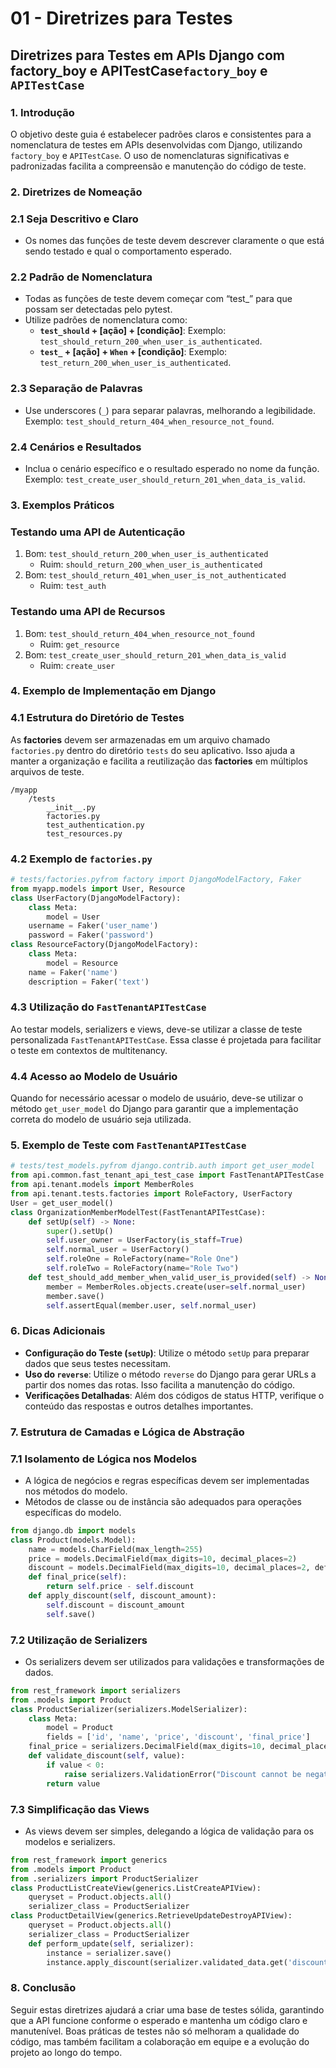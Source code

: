 # 01 - Diretrizes para Testes

## Diretrizes para Testes em APIs Django com factory_boy e APITestCase`factory_boy` e `APITestCase`

### 1. Introdução

O objetivo deste guia é estabelecer padrões claros e consistentes para a nomenclatura de testes em APIs desenvolvidas com Django, utilizando `factory_boy` e `APITestCase`. O uso de nomenclaturas significativas e padronizadas facilita a compreensão e manutenção do código de teste.

### 2. Diretrizes de Nomeação

### 2.1 Seja Descritivo e Claro

- Os nomes das funções de teste devem descrever claramente o que está sendo testado e qual o comportamento esperado.

### 2.2 Padrão de Nomenclatura

- Todas as funções de teste devem começar com “test_” para que possam ser detectadas pelo pytest.
- Utilize padrões de nomenclatura como:
    - **`test_should` + [ação] + [condição]**: Exemplo: `test_should_return_200_when_user_is_authenticated`.
    - **`test_` + [ação] + `When` + [condição]**: Exemplo: `test_return_200_when_user_is_authenticated`.

### 2.3 Separação de Palavras

- Use underscores (`_`) para separar palavras, melhorando a legibilidade. Exemplo: `test_should_return_404_when_resource_not_found`.

### 2.4 Cenários e Resultados

- Inclua o cenário específico e o resultado esperado no nome da função. Exemplo: `test_create_user_should_return_201_when_data_is_valid`.

### 3. Exemplos Práticos

### Testando uma API de Autenticação

1. Bom: `test_should_return_200_when_user_is_authenticated`
    - Ruim: `should_return_200_when_user_is_authenticated`
2. Bom: `test_should_return_401_when_user_is_not_authenticated`
    - Ruim: `test_auth`

### Testando uma API de Recursos

1. Bom: `test_should_return_404_when_resource_not_found`
    - Ruim: `get_resource`
2. Bom: `test_create_user_should_return_201_when_data_is_valid`
    - Ruim: `create_user`

### 4. Exemplo de Implementação em Django

### 4.1 Estrutura do Diretório de Testes

As **factories** devem ser armazenadas em um arquivo chamado `factories.py` dentro do diretório `tests` do seu aplicativo. Isso ajuda a manter a organização e facilita a reutilização das **factories** em múltiplos arquivos de teste.

```
/myapp
    /tests
        __init__.py
        factories.py
        test_authentication.py
        test_resources.py
```

### 4.2 Exemplo de `factories.py`

```python
# tests/factories.pyfrom factory import DjangoModelFactory, Faker
from myapp.models import User, Resource
class UserFactory(DjangoModelFactory):
    class Meta:
        model = User
    username = Faker('user_name')
    password = Faker('password')
class ResourceFactory(DjangoModelFactory):
    class Meta:
        model = Resource
    name = Faker('name')
    description = Faker('text')
```

### 4.3 Utilização do `FastTenantAPITestCase`

Ao testar models, serializers e views, deve-se utilizar a classe de teste personalizada `FastTenantAPITestCase`. Essa classe é projetada para facilitar o teste em contextos de multitenancy.

### 4.4 Acesso ao Modelo de Usuário

Quando for necessário acessar o modelo de usuário, deve-se utilizar o método `get_user_model` do Django para garantir que a implementação correta do modelo de usuário seja utilizada.

### 5. Exemplo de Teste com `FastTenantAPITestCase`

```python
# tests/test_models.pyfrom django.contrib.auth import get_user_model
from api.common.fast_tenant_api_test_case import FastTenantAPITestCase
from api.tenant.models import MemberRoles
from api.tenant.tests.factories import RoleFactory, UserFactory
User = get_user_model()
class OrganizationMemberModelTest(FastTenantAPITestCase):
    def setUp(self) -> None:
        super().setUp()
        self.user_owner = UserFactory(is_staff=True)
        self.normal_user = UserFactory()
        self.roleOne = RoleFactory(name="Role One")
        self.roleTwo = RoleFactory(name="Role Two")
    def test_should_add_member_when_valid_user_is_provided(self) -> None:
        member = MemberRoles.objects.create(user=self.normal_user)
        member.save()
        self.assertEqual(member.user, self.normal_user)
```

### 6. Dicas Adicionais

- **Configuração do Teste (`setUp`)**: Utilize o método `setUp` para preparar dados que seus testes necessitam.
- **Uso do `reverse`**: Utilize o método `reverse` do Django para gerar URLs a partir dos nomes das rotas. Isso facilita a manutenção do código.
- **Verificações Detalhadas**: Além dos códigos de status HTTP, verifique o conteúdo das respostas e outros detalhes importantes.

### 7. Estrutura de Camadas e Lógica de Abstração

### 7.1 Isolamento de Lógica nos Modelos

- A lógica de negócios e regras específicas devem ser implementadas nos métodos do modelo.
- Métodos de classe ou de instância são adequados para operações específicas do modelo.

```python
from django.db import models
class Product(models.Model):
    name = models.CharField(max_length=255)
    price = models.DecimalField(max_digits=10, decimal_places=2)
    discount = models.DecimalField(max_digits=10, decimal_places=2, default=0.0)
    def final_price(self):
        return self.price - self.discount
    def apply_discount(self, discount_amount):
        self.discount = discount_amount
        self.save()
```

### 7.2 Utilização de Serializers

- Os serializers devem ser utilizados para validações e transformações de dados.

```python
from rest_framework import serializers
from .models import Product
class ProductSerializer(serializers.ModelSerializer):
    class Meta:
        model = Product
        fields = ['id', 'name', 'price', 'discount', 'final_price']
    final_price = serializers.DecimalField(max_digits=10, decimal_places=2, read_only=True)
    def validate_discount(self, value):
        if value < 0:
            raise serializers.ValidationError("Discount cannot be negative")
        return value
```

### 7.3 Simplificação das Views

- As views devem ser simples, delegando a lógica de validação para os modelos e serializers.

```python
from rest_framework import generics
from .models import Product
from .serializers import ProductSerializer
class ProductListCreateView(generics.ListCreateAPIView):
    queryset = Product.objects.all()
    serializer_class = ProductSerializer
class ProductDetailView(generics.RetrieveUpdateDestroyAPIView):
    queryset = Product.objects.all()
    serializer_class = ProductSerializer
    def perform_update(self, serializer):
        instance = serializer.save()
        instance.apply_discount(serializer.validated_data.get('discount', 0.0))
```

### 8. Conclusão

Seguir estas diretrizes ajudará a criar uma base de testes sólida, garantindo que a API funcione conforme o esperado e mantenha um código claro e manutenível. Boas práticas de testes não só melhoram a qualidade do código, mas também facilitam a colaboração em equipe e a evolução do projeto ao longo do tempo.